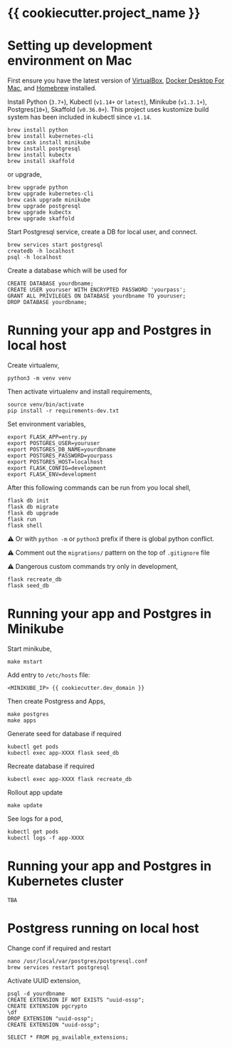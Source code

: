 # {{ cookiecutter.project_name }}

# Setting up development environment on Mac

First ensure you have the latest version of [VirtualBox](https://www.virtualbox.org/wiki/Downloads), [Docker Desktop For Mac](https://www.docker.com/products/docker-desktop), and [Homebrew](https://brew.sh/) installed.

Install Python (`3.7+`), Kubectl (`v1.14+` or `latest`), Minikube (`v1.3.1+`), Postgres(`10+`), Skaffold (`v0.36.0+`). This project uses kustomize build system has been included in kubectl since `v1.14`.

```
brew install python
brew install kubernetes-cli
brew cask install minikube
brew install postgresql
brew install kubectx
brew install skaffold
```

or upgrade,

```
brew upgrade python
brew upgrade kubernetes-cli
brew cask upgrade minikube
brew upgrade postgresql
brew upgrade kubectx
brew upgrade skaffold
```

Start Postgresql service, create a DB for local user, and connect.
```
brew services start postgresql
createdb -h localhost
psql -h localhost
```

Create a database which will be used for 
```
CREATE DATABASE yourdbname;
CREATE USER youruser WITH ENCRYPTED PASSWORD 'yourpass';
GRANT ALL PRIVILEGES ON DATABASE yourdbname TO youruser;
DROP DATABASE yourdbname;
```

# Running your app and Postgres in local host
Create virtualenv,

```
python3 -m venv venv
```

Then activate virtualenv and install requirements,

```
source venv/bin/activate
pip install -r requirements-dev.txt
```

Set environment variables,
```
export FLASK_APP=entry.py
export POSTGRES_USER=youruser
export POSTGRES_DB_NAME=yourdbname
export POSTGRES_PASSWORD=yourpass
export POSTGRES_HOST=localhost
export FLASK_CONFIG=development
export FLASK_ENV=development
```

After this following commands can be run from you local shell,

```
flask db init
flask db migrate
flask db upgrade
flask run
flask shell
```

⚠️ Or with `python -m` or `python3` prefix if there is global python conflict.


⚠️ Comment out the `migrations/` pattern on the top of `.gitignore` file

⚠️ Dangerous custom commands try only in development,

```
flask recreate_db
flask seed_db
```

# Running your app and Postgres in Minikube

Start minikube,

```
make mstart
```

Add entry to `/etc/hosts` file:

```
<MINIKUBE_IP> {{ cookiecutter.dev_domain }}
```

Then create Postgress and Apps,

```
make postgres
make apps
```

Generate seed for database if required

```
kubectl get pods
kubectl exec app-XXXX flask seed_db
```

Recreate database if required

```
kubectl exec app-XXXX flask recreate_db
```

Rollout app update

```
make update
```

See logs for a pod,

```
kubectl get pods
kubectl logs -f app-XXXX
```

# Running your app and Postgres in Kubernetes cluster

```
TBA
```

# Postgress running on local host

Change conf if required and restart

```
nano /usr/local/var/postgres/postgresql.conf
brew services restart postgresql
```


Activate UUID extension,

```
psql -d yourdbname
CREATE EXTENSION IF NOT EXISTS "uuid-ossp";
CREATE EXTENSION pgcrypto
\df
DROP EXTENSION "uuid-ossp";
CREATE EXTENSION "uuid-ossp";
```

```
SELECT * FROM pg_available_extensions;
```